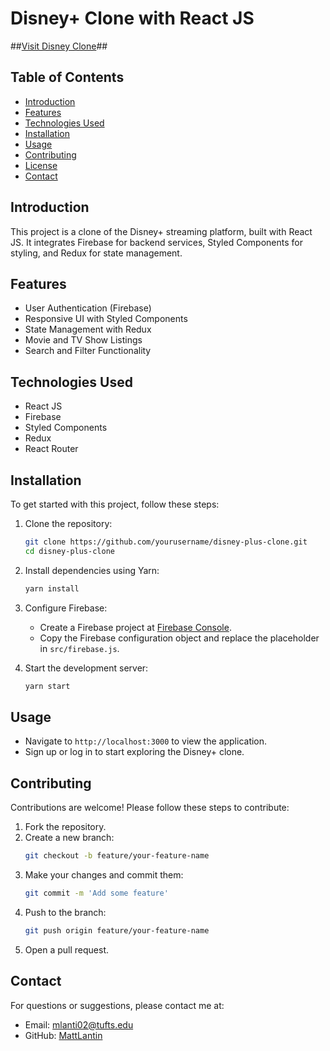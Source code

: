 # Disney+ Clone with React JS 

##[Visit Disney Clone](https://mattlantin-disney-clone.web.app/)##

## Table of Contents
- [Introduction](#introduction)
- [Features](#features)
- [Technologies Used](#technologies-used)
- [Installation](#installation)
- [Usage](#usage)
- [Contributing](#contributing)
- [License](#license)
- [Contact](#contact)

## Introduction
This project is a clone of the Disney+ streaming platform, built with React JS. It integrates Firebase for backend services, Styled Components for styling, and Redux for state management.

## Features
- User Authentication (Firebase)
- Responsive UI with Styled Components
- State Management with Redux
- Movie and TV Show Listings
- Search and Filter Functionality

## Technologies Used
- React JS
- Firebase
- Styled Components
- Redux
- React Router

## Installation
To get started with this project, follow these steps:

1. Clone the repository:
    ```bash
    git clone https://github.com/yourusername/disney-plus-clone.git
    cd disney-plus-clone
    ```

2. Install dependencies using Yarn:
    ```bash
    yarn install
    ```

3. Configure Firebase:
    - Create a Firebase project at [Firebase Console](https://console.firebase.google.com/).
    - Copy the Firebase configuration object and replace the placeholder in `src/firebase.js`.

4. Start the development server:
    ```bash
    yarn start
    ```

## Usage
- Navigate to `http://localhost:3000` to view the application.
- Sign up or log in to start exploring the Disney+ clone.

## Contributing
Contributions are welcome! Please follow these steps to contribute:

1. Fork the repository.
2. Create a new branch:
    ```bash
    git checkout -b feature/your-feature-name
    ```
3. Make your changes and commit them:
    ```bash
    git commit -m 'Add some feature'
    ```
4. Push to the branch:
    ```bash
    git push origin feature/your-feature-name
    ```
5. Open a pull request.

## Contact
For questions or suggestions, please contact me at:
- Email: [mlanti02@tufts.edu](mailto:mlanti02@tufs.edu)
- GitHub: [MattLantin](https://github.com/MattLantin)
